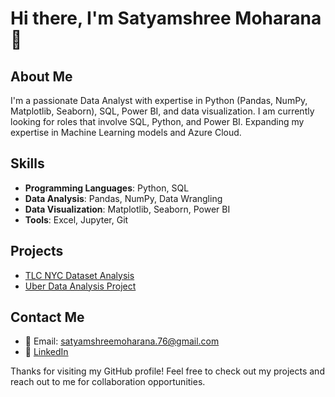 # Hi there, I'm Satyamshree Moharana 👋

## About Me
I'm a passionate Data Analyst with expertise in Python (Pandas, NumPy, Matplotlib, Seaborn), SQL, Power BI, and data visualization. I am currently looking for roles that involve SQL, Python, and Power BI.
Expanding my expertise in Machine Learning models and Azure Cloud.

## Skills
- **Programming Languages**: Python, SQL
- **Data Analysis**: Pandas, NumPy, Data Wrangling
- **Data Visualization**: Matplotlib, Seaborn, Power BI
- **Tools**: Excel, Jupyter, Git

## Projects
- [TLC NYC Dataset Analysis](https://github.com/RijzX10/Data-Analytics-Portfolio/blob/master/NYC_TLC_Project.ipynb)
- [Uber Data Analysis Project](https://github.com/<your-username>/Uber-Data-Analysis)

## Contact Me
- 📧 Email: satyamshreemoharana.76@gmail.com
- 💼 [LinkedIn](https://www.linkedin.com/in/satyamshree-moharana-7300791a0/)
<!-- - 🐦 [Twitter](https://twitter.com/<your-username>) -->
<!-- - 🌐 [Portfolio](https://<your-username>.github.io) -->


Thanks for visiting my GitHub profile! Feel free to check out my projects and reach out to me for collaboration opportunities.

